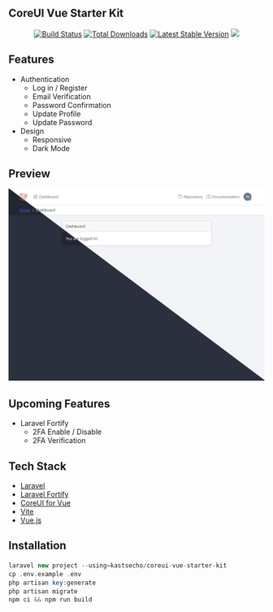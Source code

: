 ## CoreUI Vue Starter Kit

<p align="center">
<a href="https://github.com/kastsecho/coreui-vue-starter-kit/actions"><img src="https://github.com/kastsecho/coreui-vue-starter-kit/workflows/tests/badge.svg" alt="Build Status"></a>
<a href="https://packagist.org/packages/kastsecho/coreui-vue-starter-kit"><img src="https://img.shields.io/packagist/dt/kastsecho/coreui-vue-starter-kit" alt="Total Downloads"></a>
<a href="https://packagist.org/packages/kastsecho/coreui-vue-starter-kit"><img src="https://img.shields.io/packagist/v/kastsecho/coreui-vue-starter-kit" alt="Latest Stable Version"></a>
<a href="https://herd.laravel.com/new?starter-kit=kastsecho/coreui-vue-starter-kit"><img src="https://img.shields.io/badge/Install%20with%20Herd-f55247?logo=laravel&logoColor=white"></a>
</p>

## Features
* Authentication
  * Log in / Register
  * Email Verification
  * Password Confirmation
  * Update Profile
  * Update Password
* Design
  * Responsive
  * Dark Mode

## Preview
![Preview](/public/img/coreui-screenshot.png)

## Upcoming Features
* Laravel Fortify
  * 2FA Enable / Disable
  * 2FA Verification

## Tech Stack
* [Laravel](https://laravel.com)
* [Laravel Fortify](https://laravel.com/docs/fortify)
* [CoreUI for Vue](https://coreui.io/vue)
* [Vite](https://vitejs.dev)
* [Vue.js](https://vuejs.org)

## Installation

```php
laravel new project --using=kastsecho/coreui-vue-starter-kit
cp .env.example .env
php artisan key:generate
php artisan migrate
npm ci && npm run build
```
